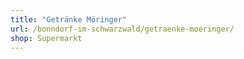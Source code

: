 ```yaml
---
title: "Getränke Möringer"
url: /bonndorf-im-schwarzwald/getraenke-moeringer/
shop: Supermarkt
---
```

